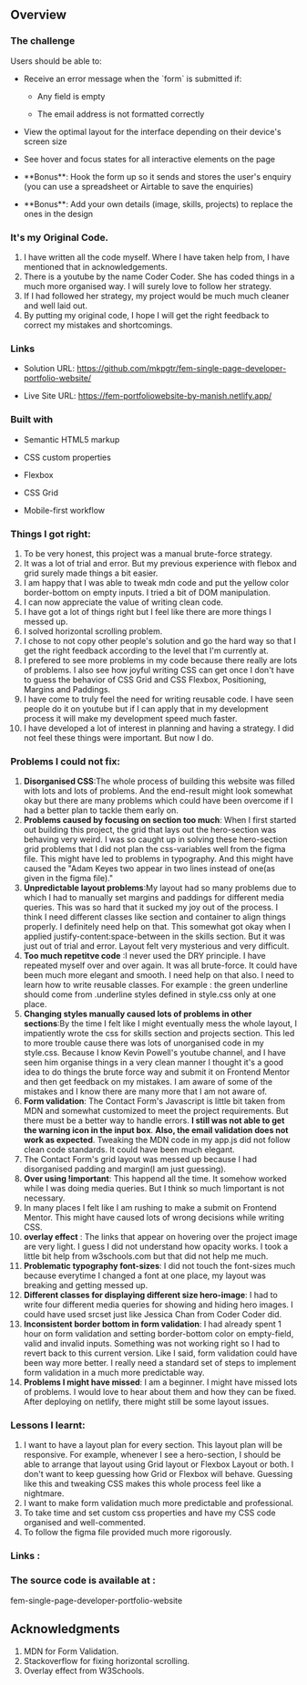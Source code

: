 ## Overview




  

### The challenge

  

Users should be able to:

  

- Receive an error message when the \`form\` is submitted if:

  - Any field is empty

  - The email address is not formatted correctly

- View the optimal layout for the interface depending on their device's screen size

- See hover and focus states for all interactive elements on the page

-   \*\*Bonus\*\*: Hook the form up so it sends and stores the user's enquiry (you can use a spreadsheet or Airtable to save the enquiries)

-   \*\*Bonus\*\*: Add your own details (image, skills, projects) to replace the ones in the design

  

### It's my Original Code.

1) I have written all the code myself. Where I have taken help from, I have mentioned that in acknowledgements.
2) There is a youtube by the name Coder Coder. She has coded things in a much more organised way. I will surely love to follow her strategy.
3) If I had followed her strategy, my project would be much much cleaner and well laid out. 
4) By putting my original code, I hope I will get the right feedback to correct my mistakes and shortcomings.

  

### Links

  

- Solution URL: https://github.com/mkpgtr/fem-single-page-developer-portfolio-website/

- Live Site URL:  https://fem-portfoliowebsite-by-manish.netlify.app/

  



  

### Built with

  

- Semantic HTML5 markup

- CSS custom properties

- Flexbox

- CSS Grid

- Mobile-first workflow


###  Things I got right:

1) To be very honest, this project was a manual brute-force strategy. 
2) It was a lot of trial and error. But my previous experience with flebox and grid surely made things a bit easier.
3) I am happy that I was able to tweak mdn code and put the yellow color border-bottom on empty inputs. I tried a bit of DOM manipulation. 
4) I can now appreciate the value of writing clean code.
5) I have got a lot of things right but I feel like there are more things I messed up.
6) I solved horizontal scrolling problem.
7) I chose to not copy other people's solution and go the hard way so that I get the right feedback according to the level that  I'm currently at.
8) I prefered to see more problems in my code because there really are lots of problems. I also see how joyful writing CSS can get once I don't have to guess the behavior of CSS Grid and CSS Flexbox, Positioning, Margins and Paddings.
9) I have come to truly feel the need for writing reusable code. I have seen people do it on youtube but if I can apply that in my development process it will make my development speed much faster.
10) I have developed a lot of interest in planning and having a strategy. I did not feel these things were important. But now I do.

###  Problems I could not fix: 


1) **Disorganised CSS**:The whole process of building this website was filled with lots and lots of problems. And the end-result might look somewhat okay but there are many problems which could have been overcome if I had a better plan to tackle them early on.
2) **Problems caused by focusing on section too much**: When I first started out building this project, the grid that lays out the hero-section was behaving very weird. I was so caught up in solving these hero-section grid problems that I did not plan the css-variables well from the figma file. This might have led to problems in typography. And this might have caused the "Adam Keyes two appear in two lines instead of one(as given in the figma file)."
3) **Unpredictable layout problems**:My layout had so many problems due to which I had to manually set margins and paddings for different media queries. This was so hard that it sucked my joy out of the process. I think I need different classes like section and container to align things properly. I definitely need help on that. This somewhat got okay when I applied justify-content:space-between in the skills section. But it was just out of trial and error. Layout felt very mysterious and very difficult.
4) **Too much repetitve code** :I never used the DRY principle. I have repeated myself over and over again. It was all brute-force. It could have been much more elegant and smooth. I need help on that also. I need to learn how to write reusable classes. For example : the green underline should come from .underline styles defined in style.css only at one place.
5) **Changing styles manually caused lots of problems in other sections**:By the time I felt like I might eventually mess the whole layout, I impatiently wrote the css for skills section and projects section. This led to more trouble cause there was lots of unorganised code in my style.css. Because I know Kevin Powell's youtube channel, and I have seen him organise things in a very clean manner I thought it's a good idea to do things the brute force way and submit it on Frontend Mentor and then get feedback on my mistakes. I am aware of some of the mistakes and I know there are many more that I am not aware of.
6) **Form validation**: The Contact Form's Javascript is little bit taken from MDN and somewhat customized to meet the project requirements. But there must be a better way to handle errors. **I still was not able to get the warning icon in the input box**. **Also, the email validation does not work as expected**. Tweaking the MDN code in my app.js did not follow clean code standards. It could have been much elegant.
7) The Contact Form's grid layout was messed up because I had disorganised padding and margin(I am just guessing).
8) **Over using !important**: This happend all the time. It somehow worked while I was doing media queries. But I think so much !important is not necessary.
9) In many places I felt like I am rushing to make a submit on Frontend Mentor. This might have caused lots of wrong decisions while writing CSS.
10) **overlay effect** : The links that appear on hovering over the project image are very light. I guess I did not understand how opacity works. I took a little bit help from w3schools.com but that did not help me much.
11) **Problematic typography font-sizes**: I did not touch the font-sizes much because everytime I changed a font at one place, my layout was breaking and getting messed up.
12) **Different classes for displaying different size hero-image**: I had to write four different media queries for showing and hiding hero images. I could have used srcset just like Jessica Chan from Coder Coder did.
13) **Inconsistent border bottom in form validation**: I had already spent 1 hour on form validation and setting border-bottom color on empty-field, valid and invalid inputs. Something was not working right so I had to revert back to this current version. Like I said, form validation could have been way more better.  I really need a standard set of steps to implement form validation in a much more predictable way.
14) **Problems I might have missed**: I am a beginner. I might have missed lots of problems. I would love to hear about them and how they can be fixed. After deploying on netlify, there might still be some layout issues.

### Lessons I learnt:

1) I want to have a layout plan for every section. This layout plan will be responsive. For example, whenever I see a hero-section, I should be able to arrange that layout using Grid layout or Flexbox Layout or both. I don't want to keep guessing how Grid or Flexbox will behave. Guessing like this and tweaking CSS makes this whole process feel like a nightmare.
2) I want to make form validation much more predictable and professional.
3) To take time and set custom css properties and have my CSS code organised and well-commented.
4) To follow the figma file provided much more rigorously.

### Links : 



### The source code is available at :

fem-single-page-developer-portfolio-website


## Acknowledgments

  

1) MDN for Form Validation.
2) Stackoverflow for fixing horizontal scrolling.
3) Overlay effect from W3Schools.

  




  

